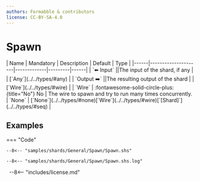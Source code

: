 ```yaml
---
authors: Formabble & contributors
license: CC-BY-SA-4.0
---
```



# Spawn

<div class="sh-parameters" markdown="1">
| Name | Mandatory | Description | Default | Type |
|------|---------------------|-------------|---------|------|
| `⬅️ Input` ||The input of the shard, if any | | [`Any`](../../types/#any) |
| `Output ➡️` ||The resulting output of the shard | | [`Wire`](../../types/#wire) |
| `Wire` | :fontawesome-solid-circle-plus:{title="No"} No  | The wire to spawn and try to run many times concurrently. | `None` | [`None`](../../types/#none)[`Wire`](../../types/#wire)[`[Shard]`](../../types/#seq) |

</div>



## Examples

=== "Code"

  ```x86asm linenums="1"
  --8<-- "samples/shards/General/Spawn/Spawn.shs"
  ```

  ```
  --8<-- "samples/shards/General/Spawn/Spawn.shs.log"
  ```
&nbsp;
--8<-- "includes/license.md"

